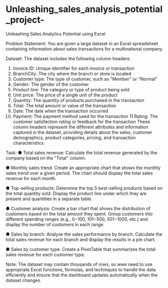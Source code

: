 # Unleashing_sales_analysis_potential_project-
Unleashing Sales Analytics Potential using Excel

Problem Statement:
You are given a large dataset in an Excel spreadsheet containing information
about sales transactions for a multinational company.

Dataset:
The dataset includes the following column headers:
1. Invoice ID: Unique identifier for each invoice or transaction
2. BranchCity: The city where the branch or store is located
3. Customer type: The type of customer, such as "Member" or "Normal"
4. Gender: The gender of the customer
5. Product line: The category or type of product being sold
6. Unit price: The price of a single unit of the product
7. Quantity: The quantity of products purchased in the transaction
8. Total: The total amount or value of the transaction
9. Date: The date when the transaction occurred
10. Payment: The payment method used for the transaction
11.Rating: The customer satisfaction rating or feedback for the transaction
These column headers represent the different attributes and information captured
in the dataset, providing details about the sales, customer demographics, product
categories, pricing, and transaction characteristics.

Task:
● Total sales revenue: Calculate the total revenue generated by the
company based on the "Total" column.

● Monthly sales trend: Create an appropriate chart that shows the monthly
sales trend over a given period. The chart should display the total sales
revenue for each month.

● Top-selling products: Determine the top 5 best-selling products based on
the total quantity sold. Display the product line under which they are
present and quantities in a separate table.

● Customer analysis: Create a bar chart that shows the distribution of
customers based on the total amount they spent. Group customers into
different spending ranges (e.g., $0-$100, $101-$500, $501-$1000, etc.)
and display the number of customers in each range.

● Sales by branch: Analyse the sales performance by branch. Calculate the
total sales revenue for each branch and display the results in a pie chart.

● Sales by customer type: Create a PivotTable that summarizes the total
sales revenue for each customer type.

Note: The dataset may contain thousands of rows, so wwe need to use
appropriate Excel functions, formulas, and techniques to handle the data
efficiently and ensure that the dashboard updates automatically when the dataset
changes.

